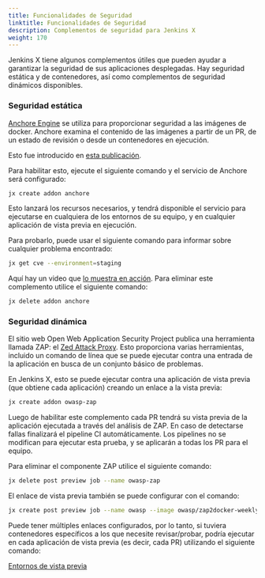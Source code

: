 ```yaml
---
title: Funcionalidades de Seguridad
linktitle: Funcionalidades de Seguridad
description: Complementos de seguridad para Jenkins X
weight: 170
---
```


Jenkins X tiene algunos complementos útiles que pueden ayudar a garantizar la seguridad de sus aplicaciones desplegadas. Hay seguridad estática y de contenedores, así como complementos de seguridad dinámicos disponibles.

### Seguridad estática

[Anchore Engine](https://github.com/anchore/anchore-engine) se utiliza para proporcionar seguridad a las imágenes de docker. Anchore examina el contenido de las imágenes a partir de un PR, de un estado de revisión o desde un contenedores en ejecución.

Esto fue introducido en [esta publicación](https://jenkins.io/blog/2018/05/08/jenkins-x-anchore/).

Para habilitar esto, ejecute el siguiente comando y el servicio de Anchore será configurado:

```sh
jx create addon anchore
```

Esto lanzará los recursos necesarios, y tendrá disponible el servicio para ejecutarse en cualquiera de los entornos de su equipo, y en cualquier aplicación de vista previa en ejecución.

Para probarlo, puede usar el siguiente comando para informar sobre cualquier problema encontrado:

```sh
jx get cve --environment=staging
```

Aquí hay un video que [lo muestra en acción](https://youtu.be/rB8Sw0FqCQk). Para eliminar este complemento utilice el siguiente comando:

```sh
jx delete addon anchore
```

### Seguridad dinámica

El sitio web Open Web Application Security Project publica una herramienta llamada ZAP: el [Zed Attack Proxy](https://www.owasp.org/index.php/OWASP_Zed_Attack_Proxy_Project). Esto proporciona varias herramientas, incluido un comando de línea que se puede ejecutar contra una entrada de la aplicación en busca de un conjunto básico de problemas.

En Jenkins X, esto se puede ejecutar contra una aplicación de vista previa (que obtiene cada aplicación) creando un enlace a la vista previa:

```sh
jx create addon owasp-zap
```

Luego de habilitar este complemento cada PR tendrá su vista previa de la aplicación ejecutada a través del análisis de ZAP. En caso de detectarse fallas finalizará el pipeline CI automáticamente. Los pipelines no se modifican para ejecutar esta prueba, y se aplicarán a todas los PR para el equipo.

Para eliminar el componente ZAP utilice el siguiente comando:

```sh
jx delete post preview job --name owasp-zap
```

El enlace de vista previa también se puede configurar con el comando:

```sh
jx create post preview job --name owasp --image owasp/zap2docker-weekly:latest -c "zap-baseline.py" -c "-I" -c "-t" -c "\$(JX_PREVIEW_URL)"
```

Puede tener múltiples enlaces configurados, por lo tanto, si tuviera contenedores específicos a los que necesite revisar/probar, podría ejecutar en cada aplicación de vista previa (es decir, cada PR) utilizando el siguiente comando:

[Entornos de vista previa](/developing/preview)